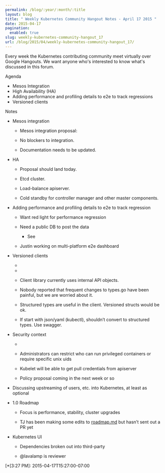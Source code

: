 ```yaml
---
permalink: /blog/:year/:month/:title
layout: blog
title: " Weekly Kubernetes Community Hangout Notes - April 17 2015 "
date: 2015-04-17
pagination:
  enabled: true
slug: weekly-kubernetes-community-hangout_17
url: /blog/2015/04/weekly-kubernetes-community-hangout_17/
---
```

Every week the Kubernetes contributing community meet virtually over Google Hangouts. We want anyone who's interested to know what's discussed in this forum.  

Agenda  

* Mesos Integration
* High Availability (HA)
* Adding performance and profiling details to e2e to track regressions
* Versioned clients

Notes  


* Mesos integration

    * Mesos integration proposal:

    * No blockers to integration.

    * Documentation needs to be updated.
* HA

    * Proposal should land today.

    * Etcd cluster.

    * Load-balance apiserver.

    * Cold standby for controller manager and other master components.
* Adding performance and profiling details to e2e to track regression

    * Want red light for performance regression

    * Need a public DB to post the data

        * See

    * Justin working on multi-platform e2e dashboard
* Versioned clients

    *

    *

    * Client library currently uses internal API objects.

    * Nobody reported that frequent changes to types.go have been painful, but we are worried about it.

    * Structured types are useful in the client. Versioned structs would be ok.

    * If start with json/yaml (kubectl), shouldn’t convert to structured types. Use swagger.
* Security context

    *

    * Administrators can restrict who can run privileged containers or require specific unix uids

    * Kubelet will be able to get pull credentials from apiserver

    * Policy proposal coming in the next week or so
* Discussing upstreaming of users, etc. into Kubernetes, at least as optional
* 1.0 Roadmap

    * Focus is performance, stability, cluster upgrades

    * TJ has been making some edits to [roadmap.md][4] but hasn’t sent out a PR yet
* Kubernetes UI

    * Dependencies broken out into third-party

    * @lavalamp is reviewer


[1]: http://kubernetes.io/images/nav_logo.svg
[2]: http://kubernetes.io/docs/
[3]: http://blog.kubernetes.io/
[4]: https://github.com/GoogleCloudPlatform/kubernetes/blob/master/docs/roadmap.md
[5]: http://blog.kubernetes.io/2015/04/weekly-kubernetes-community-hangout_17.html "permanent link"
[6]: https://resources.blogblog.com/img/icon18_edit_allbkg.gif
[7]: https://www.blogger.com/post-edit.g?blogID=112706738355446097&postID=630924463010638300&from=pencil "Edit Post"
[8]: https://www.blogger.com/share-post.g?blogID=112706738355446097&postID=630924463010638300&target=email "Email This"
[9]: https://www.blogger.com/share-post.g?blogID=112706738355446097&postID=630924463010638300&target=blog "BlogThis!"
[10]: https://www.blogger.com/share-post.g?blogID=112706738355446097&postID=630924463010638300&target=twitter "Share to Twitter"
[11]: https://www.blogger.com/share-post.g?blogID=112706738355446097&postID=630924463010638300&target=facebook "Share to Facebook"
[12]: https://www.blogger.com/share-post.g?blogID=112706738355446097&postID=630924463010638300&target=pinterest "Share to Pinterest"
[13]: http://blog.kubernetes.io/search/label/community%20meetings
[14]: http://blog.kubernetes.io/search/label/containers
[15]: http://blog.kubernetes.io/search/label/docker
[16]: http://blog.kubernetes.io/search/label/k8s
[17]: http://blog.kubernetes.io/search/label/kubernetes
[18]: http://blog.kubernetes.io/search/label/open%20source
[19]: http://blog.kubernetes.io/2015/04/kubernetes-and-mesosphere-dcos.html "Newer Post"
[20]: http://blog.kubernetes.io/2015/04/introducing-kubernetes-v1beta3.html "Older Post"
[21]: http://blog.kubernetes.io/feeds/630924463010638300/comments/default
[22]: https://img2.blogblog.com/img/widgets/arrow_dropdown.gif
[23]: https://img1.blogblog.com/img/icon_feed12.png
[24]: https://img1.blogblog.com/img/widgets/subscribe-netvibes.png
[25]: https://www.netvibes.com/subscribe.php?url=http%3A%2F%2Fblog.kubernetes.io%2Ffeeds%2Fposts%2Fdefault
[26]: https://img1.blogblog.com/img/widgets/subscribe-yahoo.png
[27]: https://add.my.yahoo.com/content?url=http%3A%2F%2Fblog.kubernetes.io%2Ffeeds%2Fposts%2Fdefault
[28]: http://blog.kubernetes.io/feeds/posts/default
[29]: https://www.netvibes.com/subscribe.php?url=http%3A%2F%2Fblog.kubernetes.io%2Ffeeds%2F630924463010638300%2Fcomments%2Fdefault
[30]: https://add.my.yahoo.com/content?url=http%3A%2F%2Fblog.kubernetes.io%2Ffeeds%2F630924463010638300%2Fcomments%2Fdefault
[31]: https://resources.blogblog.com/img/icon18_wrench_allbkg.png
[32]: //www.blogger.com/rearrange?blogID=112706738355446097&widgetType=Subscribe&widgetId=Subscribe1&action=editWidget§ionId=sidebar-right-1 "Edit"
[33]: https://twitter.com/kubernetesio
[34]: https://github.com/kubernetes/kubernetes
[35]: http://slack.k8s.io/
[36]: http://stackoverflow.com/questions/tagged/kubernetes
[37]: http://get.k8s.io/
[38]: //www.blogger.com/rearrange?blogID=112706738355446097&widgetType=HTML&widgetId=HTML2&action=editWidget§ionId=sidebar-right-1 "Edit"
[39]: javascript:void(0)
[40]: http://blog.kubernetes.io/2018/
[41]: http://blog.kubernetes.io/2018/01/
[42]: http://blog.kubernetes.io/2017/
[43]: http://blog.kubernetes.io/2017/12/
[44]: http://blog.kubernetes.io/2017/11/
[45]: http://blog.kubernetes.io/2017/10/
[46]: http://blog.kubernetes.io/2017/09/
[47]: http://blog.kubernetes.io/2017/08/
[48]: http://blog.kubernetes.io/2017/07/
[49]: http://blog.kubernetes.io/2017/06/
[50]: http://blog.kubernetes.io/2017/05/
[51]: http://blog.kubernetes.io/2017/04/
[52]: http://blog.kubernetes.io/2017/03/
[53]: http://blog.kubernetes.io/2017/02/
[54]: http://blog.kubernetes.io/2017/01/
[55]: http://blog.kubernetes.io/2016/
[56]: http://blog.kubernetes.io/2016/12/
[57]: http://blog.kubernetes.io/2016/11/
[58]: http://blog.kubernetes.io/2016/10/
[59]: http://blog.kubernetes.io/2016/09/
[60]: http://blog.kubernetes.io/2016/08/
[61]: http://blog.kubernetes.io/2016/07/
[62]: http://blog.kubernetes.io/2016/06/
[63]: http://blog.kubernetes.io/2016/05/
[64]: http://blog.kubernetes.io/2016/04/
[65]: http://blog.kubernetes.io/2016/03/
[66]: http://blog.kubernetes.io/2016/02/
[67]: http://blog.kubernetes.io/2016/01/
[68]: http://blog.kubernetes.io/2015/
[69]: http://blog.kubernetes.io/2015/12/
[70]: http://blog.kubernetes.io/2015/11/
[71]: http://blog.kubernetes.io/2015/10/
[72]: http://blog.kubernetes.io/2015/09/
[73]: http://blog.kubernetes.io/2015/08/
[74]: http://blog.kubernetes.io/2015/07/
[75]: http://blog.kubernetes.io/2015/06/
[76]: http://blog.kubernetes.io/2015/05/
[77]: http://blog.kubernetes.io/2015/04/
[78]: http://blog.kubernetes.io/2015/04/weekly-kubernetes-community-hangout_29.html
[79]: http://blog.kubernetes.io/2015/04/borg-predecessor-to-kubernetes.html
[80]: http://blog.kubernetes.io/2015/04/kubernetes-and-mesosphere-dcos.html
[81]: http://blog.kubernetes.io/2015/04/weekly-kubernetes-community-hangout_17.html
[82]: http://blog.kubernetes.io/2015/04/introducing-kubernetes-v1beta3.html
[83]: http://blog.kubernetes.io/2015/04/kubernetes-release-0150.html
[84]: http://blog.kubernetes.io/2015/04/weekly-kubernetes-community-hangout_11.html
[85]: http://blog.kubernetes.io/2015/04/faster-than-speeding-latte.html
[86]: http://blog.kubernetes.io/2015/04/weekly-kubernetes-community-hangout.html
[87]: http://blog.kubernetes.io/2015/03/
[88]: //www.blogger.com/rearrange?blogID=112706738355446097&widgetType=BlogArchive&widgetId=BlogArchive1&action=editWidget§ionId=sidebar-right-1 "Edit"
[89]: //www.blogger.com/rearrange?blogID=112706738355446097&widgetType=HTML&widgetId=HTML1&action=editWidget§ionId=sidebar-right-1 "Edit"
[90]: https://www.blogger.com
[91]: //www.blogger.com/rearrange?blogID=112706738355446097&widgetType=Attribution&widgetId=Attribution1&action=editWidget§ionId=footer-3 "Edit"

  [*[3:27 PM]: 2015-04-17T15:27:00-07:00
